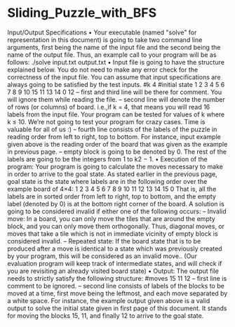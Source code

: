 # Sliding_Puzzle_with_BFS
Input/Output Specifications
• Your executable (named "solve" for representation in this document) is going to take two command line
arguments, first being the name of the input file and the second being the name of the output file. Thus, an
example call to your program will be as follows:
./solve input.txt output.txt
• Input file is going to have the structure explained below. You do not need to make any error check for the
correctness of the input file. You can assume that input specifications are always going to be satisfied by the
test inputs.
#k
4
#initial state
1 2 3 4 5 6 7 8 9 10 15 11 13 14 0 12
– first and third line will be there for comment. You will ignore them while reading the file.
– second line will denote the number of rows (or columns) of board. i.e.,if k = 4, that means you will
read 16 labels from the input file. Your program can be tested for values of k where k ≤ 10. We’re
not going to test your program for crazy cases. Time is valuable for all of us :)
– fourth line consists of the labels of the puzzle in reading order from left to right, top to bottom.
For instance, input example given above is the reading order of the board that was given as the example
in previous page.
– empty block is going to be denoted by 0. The rest of the labels are going to be the integers from 1 to
k2 − 1.
• Execution of the program: Your program is going to calculate the moves necessary to make in order to
arrive to the goal state. As stated earlier in the previous page, goal state is the state where labels are in the
following order over the example board of 4×4:
1 2 3 4 5 6 7 8 9 10 11 12 13 14 15 0
That is, all the labels are in sorted order from left to right, top to bottom, and the empty label (denoted by 0)
is at the bottom right corner of the board.
A solution is going to be considered invalid if either one of the following occurs:
– Invalid move: In a board, you can only move the tiles that are around the empty block, and you can
only move them orthogonally. Thus, diagonal moves, or moves that take a tile which is not in immediate
vicinity of empty block is considered invalid.
– Repeated state: If the board state that is to be produced after a move is identical to a state which was
previously created by your program, this will be considered as an invalid move.. (Our evaluation program
will keep track of intermediate states, and will check if you are revisiting an already visited board state)
• Output: The output file needs to strictly satisfy the following structure:
#moves
15 11 12
– first line is comment to be ignored.
– second line consists of labels of the blocks to be moved at a time, first move being the leftmost, and
each move separated by a white space. For instance, the example output given above is a valid output
to solve the initial state given in first page of this document. It stands for moving the blocks 15, 11, and
finally 12 to arrive to the goal state.
